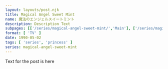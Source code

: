 ```yaml
---
layout: layouts/post.njk
title: Magical Angel Sweet Mint
name: 魔法のエンジェルスイートミント
description: Description Text
subpages: [['/series/magical-angel-sweet-mint/','Main'], ['/series/magical-angel-sweet-mint/gallery','Gallery'], ]
format: [ 'TV' ]
date: 1990-05-02
tags: [ 'series', 'princess' ]
series: magical-angel-sweet-mint
---
```


Text for the post is here